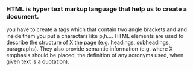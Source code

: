
### HTML is hyper text markup language that help us to create a document.
you have to create a tags which that contain two angle brackets and and inside them you put a charactars like p,h....
HTML elements are used to describe the structure of  X the page (e.g. headings, subheadings, paragraphs).
They also provide semantic information (e.g. where  X emphasis should be placed, the definition of any acronyms used, when given text is a quotation).